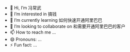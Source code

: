 - 👋 Hi, I’m 冯常武
- 👀 I’m interested in 搞钱
- 🌱 I’m currently learning 如何快速开通阿里巴巴
- 💞️ I’m looking to collaborate on 和需要开通阿里巴巴的客户
- 📫 How to reach me ...
- 😄 Pronouns: ...
- ⚡ Fun fact: ...

<!---
plmxs99/plmxs99 is a ✨ special ✨ repository because its `README.md` (this file) appears on your GitHub profile.
You can click the Preview link to take a look at your changes.
--->
